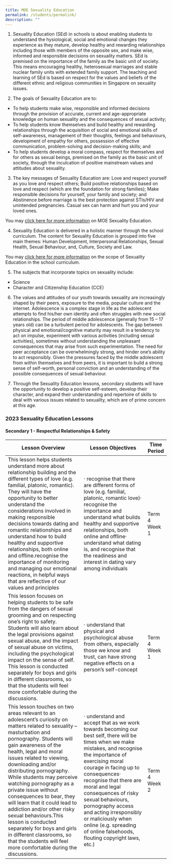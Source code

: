 ```yaml
---
title: MOE Sexuality Education
permalink: /students/permalink/
description: ""
---
```

1. Sexuality Education (SEd) in schools is about enabling students to understand the hysiological, social and emotional changes they experience as they mature, develop healthy and rewarding relationships including those with members of the opposite sex, and make wise, informed and responsible decisions on sexuality matters. SEd is premised on the importance of the family as the basic unit of society. This means encouraging healthy, heterosexual marriages and stable nuclear family units with extended family support. The teaching and learning of SEd is based on respect for the values and beliefs of the different ethnic and religious communities in Singapore on sexuality issues.

1. The goals of Sexuality Education are to:

* To help students make wise, responsible and informed decisions through the provision of accurate, current and age-appropriate knowledge on human sexuality and the consequences of sexual activity;
* To help students know themselves and build healthy and rewarding relationships through the acquisition of social and emotional skills of self-awareness, management of their thoughts, feelings and behaviours, development of empathy for others, possession of effective communication, problem-solving and decision-making skills; and
* To help students develop a moral compass, respect for themselves and for others as sexual beings, premised on the family as the basic unit of society, through the inculcation of positive mainstream values and attitudes about sexuality.

3. The key messages of Sexuality Education are:
Love and respect yourself as you love and respect others; Build positive relationships based on love and respect (which are the foundation for strong families); Make responsible decisions for yourself, your family and society; and Abstinence before marriage is the best protection against STIs/HIV and unintended pregnancies. Casual sex can harm and hurt you and your loved ones.

You may [click here for more information](https://www.moe.gov.sg/programmes/sexuality-education) on MOE Sexuality Education.

4. Sexuality Education is delivered in a holistic manner through the school curriculum. The content for Sexuality Education is grouped into five main themes: Human Development, Interpersonal Relationships, Sexual Health, Sexual Behaviour, and, Culture, Society and Law.

You may [click here for more information](https://www.moe.gov.sg/programmes/sexuality-education/scope-and-teaching-approach) on the scope of Sexuality Education in the school curriculum.

5. The subjects that incorporate topics on sexuality include:
* Science
* Character and Citizenship Education (CCE)


6. The values and attitudes of our youth towards sexuality are increasingly shaped by their peers, exposure to the media, popular culture and the internet. Adolescence is a complex stage in life as the adolescent attempts to find his/her own identity and often struggles with new social relationships. The period of middle adolescence (generally from 15 – 17 years old) can be a turbulent period for adolescents. The gap between physical and emotional/cognitive maturity may result in a tendency to act on impulse, experiment with various activities (including sexual activities), sometimes without understanding the unpleasant consequences that may arise from such experimentation. The need for peer acceptance can be overwhelmingly strong, and hinder one’s ability to act responsibly. Given the pressures faced by the middle adolescent from within themselves and from peers, it is important to build a strong sense of self-worth, personal conviction and an understanding of the possible consequences of sexual behaviour.

7. Through the Sexuality Education lessons, secondary students will have the opportunity to develop a positive self-esteem, develop their character, and expand their understanding and repertoire of skills to deal with various issues related to sexuality, which are of prime concern at this age.

### 2023 Sexuality Education Lessons


#### Secondary 1 - Respectful Relationships & Safety

| Lesson Overview | Lesson Objectives | Time Period |
| -------- | -------- | -------- |
|This lesson helps students understand more about relationship building and the different types of love (e.g. familial, platonic, romantic). They will have the opportunity to better understand the considerations involved in making responsible decisions towards dating and romantic relationships and understand how to build healthy and supportive relationships, both online and offline.recognise the importance of monitoring and managing our emotional reactions, in helpful ways that are reflective of our values and principles|·       recognise that there are different forms of love (e.g. familial, platonic, romantic love)·       recognise the importance and understand what builds healthy and supportive relationships, both online and offline·       understand what dating is, and recognise that the readiness and interest in dating vary among individuals| Term 4 Week 1|
|This lesson focuses on helping students to be safe from the dangers of sexual grooming and on respecting one’s right to safety. Students will also learn about the legal provisions against sexual abuse, and the impact of sexual abuse on victims, including the psychological impact on the sense of self. This lesson is conducted separately for boys and girls in different classrooms, so that the students will feel more comfortable during the discussions.|·       understand that physical and psychological abuse from others, especially those we know and trust, can have strong negative effects on a person’s self-concept|Term 4 Week 1|
|This lesson touches on two areas relevant to an adolescent’s curiosity on matters related to sexuality – masturbation and pornography. Students will gain awareness of the health, legal and moral issues related to viewing, downloading and/or distributing pornography. While students may perceive watching pornography as a private issue without consequences to bear, they will learn that it could lead to addiction and/or other risky sexual behaviours.This lesson is conducted separately for boys and girls in different classrooms, so that the students will feel more comfortable during the discussions.|·       understand and accept that as we work towards becoming our best self, there will be times when we make mistakes, and recognise the importance of exercising moral courage in facing up to consequences·       recognise that there are moral and legal consequences of risky sexual behaviours, pornography access and acting irresponsibly or maliciously when online (e.g. spreading of online falsehoods, flouting copyright laws, etc.)|Term 4 Week 2|









